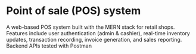 # Point of sale (POS) system 
A web-based POS system built with the MERN stack for retail shops. Features include user authentication (admin &amp; cashier), real-time inventory updates, transaction recording, invoice generation, and sales reporting. Backend APIs tested with Postman
